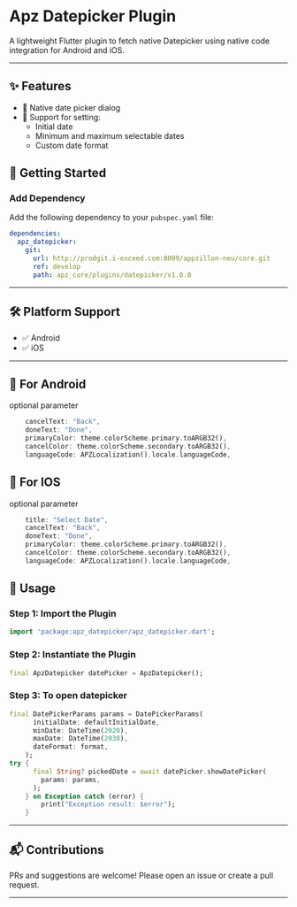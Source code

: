 #  Apz Datepicker Plugin

A lightweight Flutter plugin to fetch native Datepicker using native code integration for Android and iOS. 

---

## ✨ Features

- 🚀 Native date picker dialog
- 📆 Support for setting:
  - Initial date
  - Minimum and maximum selectable dates
  - Custom date format

## 🚀 Getting Started


###  Add Dependency

Add the following dependency to your `pubspec.yaml` file:

```yaml
dependencies:
  apz_datepicker:
    git:
      url: http://prodgit.i-exceed.com:8009/appzillon-neu/core.git
      ref: develop
      path: apz_core/plugins/datepicker/v1.0.0
```

---

## 🛠 Platform Support

- ✅ Android
- ✅ iOS

---

## 🔐 For Android

optional parameter 
```dart
    cancelText: "Back",
    doneText: "Done",
    primaryColor: theme.colorScheme.primary.toARGB32(),
    cancelColor: theme.colorScheme.secondary.toARGB32(),
    languageCode: APZLocalization().locale.languageCode,
```


## 🔐 For IOS

optional parameter 
```dart
    title: "Select Date",
    cancelText: "Back",
    doneText: "Done",
    primaryColor: theme.colorScheme.primary.toARGB32(),
    cancelColor: theme.colorScheme.secondary.toARGB32(),
    languageCode: APZLocalization().locale.languageCode,
```
## 📱 Usage

### Step 1: Import the Plugin

```dart
import 'package:apz_datepicker/apz_datepicker.dart';
```

### Step 2: Instantiate the Plugin

```dart
final ApzDatepicker datePicker = ApzDatepicker();
```

### Step 3: To open datepicker

```dart
final DatePickerParams params = DatePickerParams(
      initialDate: defaultInitialDate,
      minDate: DateTime(2020),
      maxDate: DateTime(2030),
      dateFormat: format,
    );
try {
      final String? pickedDate = await datePicker.showDatePicker(
        params: params,
      );
    } on Exception catch (error) {
        print("Exception result: $error");
    }
```

---

## 📬 Contributions

PRs and suggestions are welcome! Please open an issue or create a pull request.

---